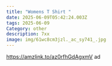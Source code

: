 ```yaml
---
title: "Womens T Shirt "
date: 2025-06-09T05:42:24.003Z
tags: 2025-06-09
Category: other
description: 7xx
image: img/61wc8cm3jzl._ac_sy741_.jpg
---
```

https://amzlink.to/az0rfhGdAgxmV ad